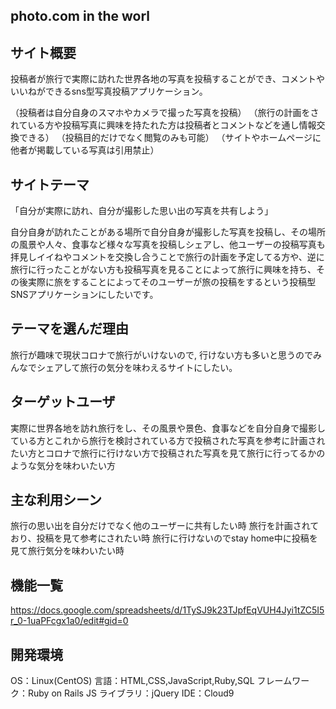 ## photo.com in the worl
## サイト概要
投稿者が旅行で実際に訪れた世界各地の写真を投稿することができ、コメントやいいねができるsns型写真投稿アプリケーション。

（投稿者は自分自身のスマホやカメラで撮った写真を投稿） （旅行の計画をされている方や投稿写真に興味を持たれた方は投稿者とコメントなどを通し情報交換できる） （投稿目的だけでなく閲覧のみも可能） （サイトやホームページに他者が掲載している写真は引用禁止）

## サイトテーマ
「自分が実際に訪れ、自分が撮影した思い出の写真を共有しよう」

自分自身が訪れたことがある場所で自分自身が撮影した写真を投稿し、その場所の風景や人々、食事など様々な写真を投稿しシェアし、他ユーザーの投稿写真も拝見しイイねやコメントを交換し合うことで旅行の計画を予定してる方や、逆に旅行に行ったことがない方も投稿写真を見ることによって旅行に興味を持ち、その後実際に旅をすることによってそのユーザーが旅の投稿をするという投稿型SNSアプリケーションにしたいです。

## テーマを選んだ理由
旅行が趣味で現状コロナで旅行がいけないので, 行けない方も多いと思うのでみんなでシェアして旅行の気分を味わえるサイトにしたい。

## ターゲットユーザ
実際に世界各地を訪れ旅行をし、その風景や景色、食事などを自分自身で撮影している方とこれから旅行を検討されている方で投稿された写真を参考に計画されたい方とコロナで旅行に行けない方で投稿された写真を見て旅行に行ってるかのような気分を味わいたい方

## 主な利用シーン
旅行の思い出を自分だけでなく他のユーザーに共有したい時 旅行を計画されており、投稿を見て参考にされたい時 旅行に行けないのでstay home中に投稿を見て旅行気分を味わいたい時

## 機能一覧
https://docs.google.com/spreadsheets/d/1TySJ9k23TJpfEqVUH4Jyi1tZC5I5r_0-1uaPFcgx1a0/edit#gid=0

## 開発環境
OS：Linux(CentOS)
言語：HTML,CSS,JavaScript,Ruby,SQL
フレームワーク：Ruby on Rails
JS ライブラリ：jQuery
IDE：Cloud9
